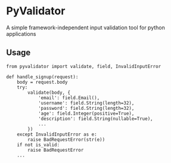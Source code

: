 # PyValidator

A simple framework-independent input validation tool for python applications

## Usage

```
from pyvalidator import validate, field, InvalidInputError

def handle_signup(request):
    body = request.body
    try:
        validate(body, {
            'email': field.Email(),
            'username': field.String(length=32),
            'password': field.String(length=32),
            'age': field.Integer(positive=True),
            'description': field.String(nullable=True),
            ...
        })
    except InvalidInputError as e:
        raise BadRequestError(str(e))
    if not is_valid:
        raise BadRequestError
    ...
```
